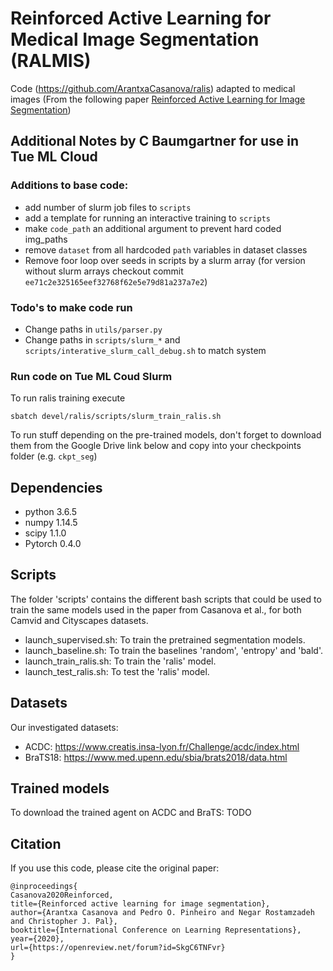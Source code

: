 
# Reinforced Active Learning for Medical Image Segmentation (RALMIS)
Code (https://github.com/ArantxaCasanova/ralis) adapted to medical images (From the following paper [Reinforced Active Learning for Image Segmentation](https://arxiv.org/abs/2002.06583))

## Additional Notes by C Baumgartner for use in Tue ML Cloud

### Additions to base code:
 - add number of slurm job files to `scripts`
 - add a template for running an interactive training to `scripts`
 - make `code_path` an additional argument to prevent hard coded img_paths
 - remove `dataset` from all hardcoded `path` variables in dataset classes
 - Remove foor loop over seeds in scripts by a slurm array (for version without slurm arrays checkout commit `ee71c2e325165eef32768f62e5e79d81a237a7e2`)


### Todo's to make code run
 - Change paths in `utils/parser.py`
 - Change paths in `scripts/slurm_*` and `scripts/interative_slurm_call_debug.sh` to match system

### Run code on Tue ML Coud Slurm

To run ralis training execute 

````
sbatch devel/ralis/scripts/slurm_train_ralis.sh
````

To run stuff depending on the pre-trained models, don't forget to download them from the Google Drive link below and copy into your checkpoints folder (e.g. `ckpt_seg`)

## Dependencies 
- python 3.6.5
- numpy 1.14.5
- scipy 1.1.0
- Pytorch 0.4.0

## Scripts
The folder 'scripts' contains the different bash scripts that could be used to train the same models used in the paper from Casanova et al., for both Camvid and Cityscapes datasets. 
- launch_supervised.sh: To train the pretrained segmentation models. 
- launch_baseline.sh: To train the baselines 'random', 'entropy' and 'bald'.
- launch_train_ralis.sh: To train the 'ralis' model.
- launch_test_ralis.sh: To test the 'ralis' model. 

## Datasets
Our investigated datasets:
- ACDC: https://www.creatis.insa-lyon.fr/Challenge/acdc/index.html
- BraTS18: https://www.med.upenn.edu/sbia/brats2018/data.html

## Trained models
To download the trained agent on ACDC and BraTS: TODO

## Citation
If you use this code, please cite the original paper:
```
@inproceedings{
Casanova2020Reinforced,
title={Reinforced active learning for image segmentation},
author={Arantxa Casanova and Pedro O. Pinheiro and Negar Rostamzadeh and Christopher J. Pal},
booktitle={International Conference on Learning Representations},
year={2020},
url={https://openreview.net/forum?id=SkgC6TNFvr}
}
```
